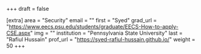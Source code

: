 +++
draft = false

[extra]
area = "Security"
email = ""
first = "Syed"
grad_url = "https://www.eecs.psu.edu/students/graduate/EECS-How-to-apply-CSE.aspx"
img = ""
institution = "Pennsylvania State University"
last = "Rafiul Hussain"
prof_url = "https://syed-rafiul-hussain.github.io/"
weight = 50
+++